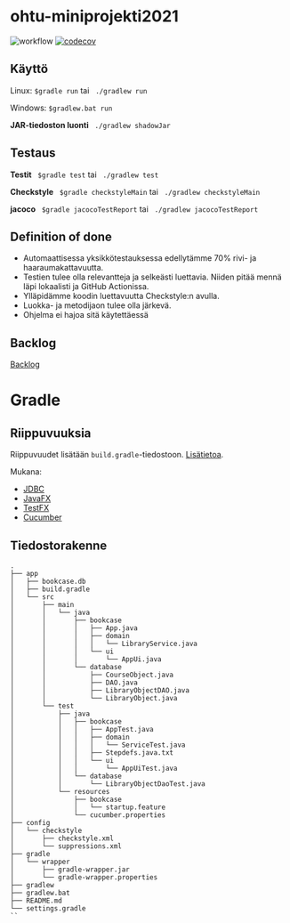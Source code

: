 # ohtu-miniprojekti2021 

![workflow](https://github.com/nothros/ohtu-miniprojekti2021/actions/workflows/main.yml/badge.svg)
 [![codecov](https://codecov.io/gh/nothros/ohtu-miniprojekti2021/branch/main/graph/badge.svg?token=T5B64DEFPH)](https://codecov.io/gh/nothros/ohtu-miniprojekti2021)

## Käyttö

Linux: ```$gradle run``` tai ``` ./gradlew run``` 

Windows: ``` $gradlew.bat run ```

**JAR-tiedoston luonti** ``` ./gradlew shadowJar``` 

## Testaus 

**Testit** ``` $gradle test``` tai ``` ./gradlew test```

**Checkstyle** ``` $gradle checkstyleMain``` tai ``` ./gradlew checkstyleMain```

**jacoco** ``` $gradle jacocoTestReport``` tai ``` ./gradlew jacocoTestReport```


## Definition of done

- Automaattisessa yksikkötestauksessa edellytämme 70% rivi- ja haaraumakattavuutta.
- Testien tulee olla relevantteja ja selkeästi luettavia. Niiden pitää mennä läpi lokaalisti ja GitHub Actionissa.
- Ylläpidämme koodin luettavuutta Checkstyle:n avulla. 
- Luokka- ja metodijaon tulee olla järkevä.
- Ohjelma ei hajoa sitä käytettäessä

## Backlog

[Backlog](https://docs.google.com/spreadsheets/d/1Mqu61MkBKXb47hqxVo3GOnbK3Os7-lqfA4JLydHTWgk/edit?usp=sharing)

# Gradle

## Riippuvuuksia
Riippuvuudet lisätään ```build.gradle```-tiedostoon. [Lisätietoa](https://docs.gradle.org/current/userguide/dependency_management_for_java_projects.html).

Mukana:
- [JDBC](https://github.com/xerial/sqlite-jdbc)
- [JavaFX](https://openjfx.io/)
- [TestFX](https://github.com/TestFX/TestFX)
- [Cucumber](https://cucumber.io/)


## Tiedostorakenne
```
.
├── app
│   ├── bookcase.db
│   ├── build.gradle
│   └── src
│       ├── main
│       │   └── java
│       │       ├── bookcase
│       │       │   ├── App.java
│       │       │   ├── domain
│       │       │   │   └── LibraryService.java
│       │       │   └── ui
│       │       │       └── AppUi.java
│       │       └── database
│       │           ├── CourseObject.java
│       │           ├── DAO.java
│       │           ├── LibraryObjectDAO.java
│       │           └── LibraryObject.java
│       └── test
│           ├── java
│           │   ├── bookcase
│           │   │   ├── AppTest.java
│           │   │   ├── domain
│           │   │   │   └── ServiceTest.java
│           │   │   ├── Stepdefs.java.txt
│           │   │   └── ui
│           │   │       └── AppUiTest.java
│           │   └── database
│           │       └── LibraryObjectDaoTest.java
│           └── resources
│               ├── bookcase
│               │   └── startup.feature
│               └── cucumber.properties
├── config
│   └── checkstyle
│       ├── checkstyle.xml
│       └── suppressions.xml
├── gradle
│   └── wrapper
│       ├── gradle-wrapper.jar
│       └── gradle-wrapper.properties
├── gradlew
├── gradlew.bat
├── README.md
└── settings.gradle
``
